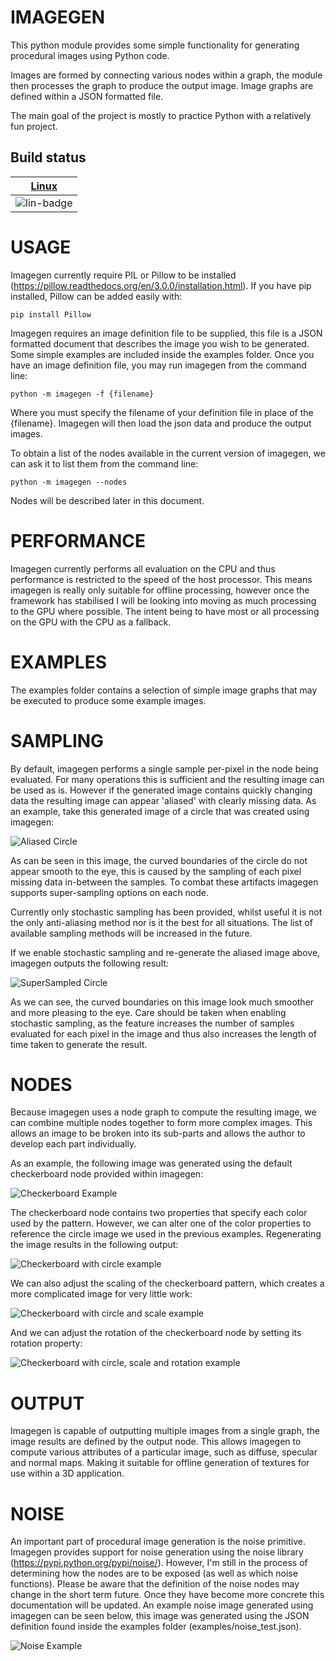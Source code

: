 IMAGEGEN
========
This python module provides some simple functionality for generating procedural images using Python code.

Images are formed by connecting various nodes within a graph, the module then processes the graph to produce
the output image. Image graphs are defined within a JSON formatted file.

The main goal of the project is mostly to practice Python with a relatively fun project.

## Build status

| [Linux][lin-link] |
| :---------------: |
| ![lin-badge]      |

[lin-badge]: https://travis-ci.org/nfactorial/imagegen.svg?branch=master "Travis build status"
[lin-link]:  https://travis-ci.org/nfactorial/imagegen "Travis build status"

USAGE
=====
Imagegen currently require PIL or Pillow to be installed (https://pillow.readthedocs.org/en/3.0.0/installation.html).
If you have pip installed, Pillow can be added easily with:

```
pip install Pillow
```

Imagegen requires an image definition file to be supplied, this file is a JSON formatted document that describes
the image you wish to be generated. Some simple examples are included inside the examples folder. Once you have
an image definition file, you may run imagegen from the command line:

```
python -m imagegen -f {filename}
```

Where you must specify the filename of your definition file in place of the {filename}. Imagegen will then load
the json data and produce the output images.

To obtain a list of the nodes available in the current version of imagegen, we can ask it to list them from the
command line:

```
python -m imagegen --nodes
```

Nodes will be described later in this document.

PERFORMANCE
===========
Imagegen currently performs all evaluation on the CPU and thus performance is restricted to the speed of the host
processor. This means imagegen is really only suitable for offline processing, however once the framework has
stabilised I will be looking into moving as much processing to the GPU where possible. The intent being to have
most or all processing on the GPU with the CPU as a fallback.

EXAMPLES
========
The examples folder contains a selection of simple image graphs that may be executed to produce some example
images.

SAMPLING
========
By default, imagegen performs a single sample per-pixel in the node being evaluated. For many operations this
is sufficient and the resulting image can be used as is. However if the generated image contains quickly
changing data the resulting image can appear 'aliased' with clearly missing data. As an example, take this
generated image of a circle that was created using imagegen:

![Aliased Circle](/images/aliased_circle.png)

As can be seen in this image, the curved boundaries of the circle do not appear smooth to the eye, this
is caused by the sampling of each pixel missing data in-between the samples. To combat these artifacts
imagegen supports super-sampling options on each node.

Currently only stochastic sampling has been provided, whilst useful it is not the only anti-aliasing method
nor is it the best for all situations. The list of available sampling methods will be increased in the
future.

If we enable stochastic sampling and re-generate the aliased image above, imagegen outputs the following
result:

![SuperSampled Circle](/images/ss_circle.png)

As we can see, the curved boundaries on this image look much smoother and more pleasing to the eye. Care should
be taken when enabling stochastic sampling, as the feature increases the number of samples evaluated
for each pixel in the image and thus also increases the length of time taken to generate the result.

NODES
=====
Because imagegen uses a node graph to compute the resulting image, we can combine multiple nodes together to
form more complex images. This allows an image to be broken into its sub-parts and allows the author to develop
each part individually.

As an example, the following image was generated using the default checkerboard node provided within imagegen:

![Checkerboard Example](/images/checkerboard_a.png)

The checkerboard node contains two properties that specify each color used by the pattern. However, we can alter
one of the color properties to reference the circle image we used in the previous examples. Regenerating the image
results in the following output:

![Checkerboard with circle example](/images/checker_circle.png)

We can also adjust the scaling of the checkerboard pattern, which creates a more complicated image for very little
work:

![Checkerboard with circle and scale example](/images/checker_circle2.png)

And we can adjust the rotation of the checkerboard node by setting its rotation property:

![Checkerboard with circle, scale and rotation example](/images/checker_circle3.png)

OUTPUT
======
Imagegen is capable of outputting multiple images from a single graph, the image results are defined by the
output node. This allows imagegen to compute various attributes of a particular image, such as diffuse,
specular and normal maps. Making it suitable for offline generation of textures for use within a 3D application.

NOISE
=====
An important part of procedural image generation is the noise primitive. Imagegen provides support for noise
generation using the noise library (https://pypi.python.org/pypi/noise/). However, I'm still in the process of
determining how the nodes are to be exposed (as well as which noise functions). Please be aware that the
definition of the noise nodes may change in the short term future. Once they have become more concrete this
documentation will be updated. An example noise image generated using imagegen can be seen below, this image
was generated using the JSON definition found inside the examples folder (examples/noise_test.json).

![Noise Example](/images/noise_a.png)

